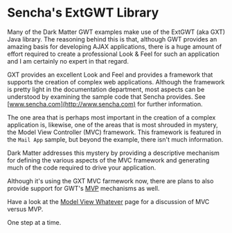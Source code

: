 # Sencha's ExtGWT Library #

Many of the Dark Matter GWT examples make use of the ExtGWT (aka GXT) Java library. The reasoning behind this is that, although GWT provides an amazing basis for developing AJAX applications, there is a huge amount of effort required to create a professional Look & Feel for such an application and I am certainly no expert in that regard.

GXT provides an excellent Look and Feel and provides a framework that supports the creation of complex web applications. Although the framework is pretty light in the documentation department, most aspects can be understood by examining the sample code that Sencha provides. See [www.sencha.com](http://www.sencha.com) for further information.

The one area that is perhaps most important in the creation of a complex application is, likewise, one of the areas that is most shrouded in mystery, the Model View Controller (MVC) framework. This framework is featured in the `Mail App` sample, but beyond the example, there isn't much information.

Dark Matter addresses this mystery by providing a descriptive mechanism for defining the various aspects of the MVC framework and generating much of the code required to drive your application.

Although it's using the GXT MVC farmework now, there are plans to also provide support for GWT's [MVP](http://code.google.com/webtoolkit/doc/latest/DevGuideMvpActivitiesAndPlaces.html) mechanisms as well.

Have a look at the [Model View Whatever](MVWOverview.md) page for a discussion of MVC versus MVP.

One step at a time.
